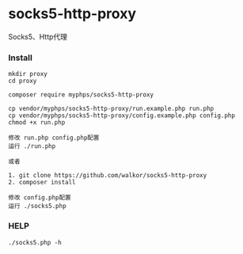 # socks5-http-proxy
Socks5、Http代理

### Install
    mkdir proxy
    cd proxy
    
    composer require myphps/socks5-http-proxy
    
    cp vendor/myphps/socks5-http-proxy/run.example.php run.php
    cp vendor/myphps/socks5-http-proxy/config.example.php config.php
    chmod +x run.php
    
    修改 run.php config.php配置
    运行 ./run.php 

    或者

    1. git clone https://github.com/walkor/socks5-http-proxy
    2. composer install
    
    修改 config.php配置
    运行 ./socks5.php 

### HELP
    ./socks5.php -h


